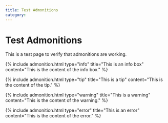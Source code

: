 ```yaml
---
title: Test Admonitions
category:
---
```


# Test Admonitions

This is a test page to verify that admonitions are working.

{% include admonition.html type="info" title="This is an info box" content="This is the content of the info box." %}

{% include admonition.html type="tip" title="This is a tip" content="This is the content of the tip." %}

{% include admonition.html type="warning" title="This is a warning" content="This is the content of the warning." %}

{% include admonition.html type="error" title="This is an error" content="This is the content of the error." %} 
